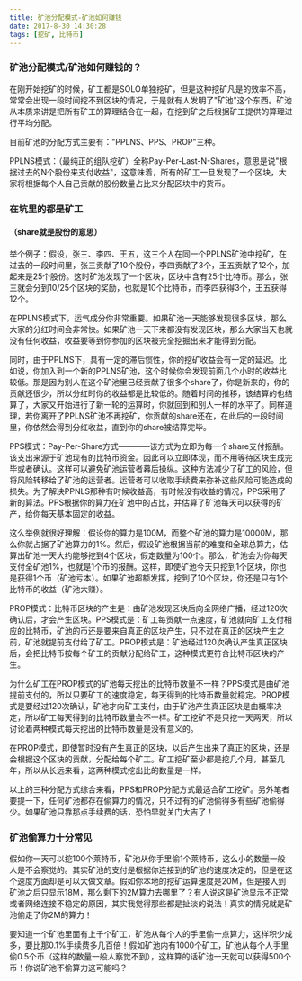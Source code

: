 ```yaml
---
title: 矿池分配模式-矿池如何赚钱
date: 2017-8-30 14:30:28
tags: [挖矿, 比特币]
---
```


### 矿池分配模式/矿池如何赚钱的？

在刚开始挖矿的时候，矿工都是SOLO单独挖矿，但是这种挖矿凡是的效率不高，常常会出现一段时间挖不到区块的情况，于是就有人发明了"矿池"这个东西。矿池从本质来讲是把所有矿工的算理结合在一起，在挖到矿之后根据矿工提供的算理进行平均分配。

目前矿池的分配方式主要有："PPLNS、PPS、PROP"三种。

PPLNS模式：（最纯正的组队挖矿）全称Pay-Per-Last-N-Shares，意思是说"根据过去的N个股份来支付收益"，这意味着，所有的矿工一旦发现了一个区块，大家将根据每个人自己贡献的股份数量占比来分配区块中的货币。

### 在坑里的都是矿工

#### （share就是股份的意思）

举个例子：假设，张三、李四、王五，这三个人在同一个PPLNS矿池中挖矿，在过去的一段时间里，张三贡献了10个股份，李四贡献了3个，王五贡献了12个，加起来是25个股份。这时矿池发现了一个区块，区块中含有25个比特币。那么，张三就会分到10/25个区块的奖励，也就是10个比特币，而李四获得3个，王五获得12个。

在PPLNS模式下，运气成分你非常重要。如果矿池一天能够发现很多区块，那么大家的分红时间会非常快。如果矿池一天下来都没有发现区块，那么大家当天也就没有任何收益，收益要等到你参加的区块被完全挖掘出来才能得到分配。

同时，由于PPLNS下，具有一定的滞后惯性，你的挖矿收益会有一定的延迟。比如说，你加入到一个新的PPLNS矿池，这个时候你会发现前面几个小时的收益比较低。那是因为别人在这个矿池里已经贡献了很多个share了，你是新来的，你的贡献还很少，所以分红时你的收益都是比较低的。随着时间的推移，该结算的也结算了，大家又开始进行了新一轮的运算时，你就回到和别人一样的水平了。同样道理，若你离开了PPLNS矿池不再挖矿，你贡献的share还在，在此后的一段时间里，你依然会得到分红收益，直到你的share被结算完毕。

PPS模式：Pay-Per-Share方式————该方式为立即为每一个share支付报酬。该支出来源于矿池现有的比特币资金。因此可以立即体现，而不用等待区块生成完毕或者确认。这样可以避免矿池运营者幕后操纵。这种方法减少了矿工的风险，但将风险转移给了矿池的运营者。运营者可以收取手续费来弥补这些风险可能造成的损失。为了解决PPNLS那种有时候收益高，有时候没有收益的情况，PPS采用了新的算法。PPS根据你的算力在矿池中的占比，并估算了矿池每天可以获得的矿产，给你每天基本固定的收益。

这么举例就很好理解：假设你的算力是100M，而整个矿池的算力是10000M，那么你就占据了矿池算力的1%。然后，假设矿池根据当前的难度和全球总算力，估算出矿池一天大约能够挖到4个区块，假定数量为100个。那么，矿池会为你每天支付全矿池1%，也就是1个币的报酬。这样，即使矿池今天只挖到1个区块，你也是获得1个币（矿池亏本）。如果矿池超额发挥，挖到了10个区块，你还是只有1个比特币的收益（矿池大赚）。

PROP模式：比特币区块的产生是：由矿池发现区块后向全网络广播，经过120次确认后，才会产生区块。PPS模式是：矿工每贡献一点速度，矿池就向矿工支付相应的比特币，矿池的币还是要来自真正的区块产生，只不过在真正的区块产生之前，矿池就提前支付给了矿工。PROP模式是：矿池经过120次确认产生真正区块后，会把比特币按每个矿工的贡献分配给矿工，这种模式更符合比特币区块的产生。

为什么矿工在PROP模式的矿池每天挖出的比特币数量不一样？PPS模式是由矿池提前支付的，所以只要矿工的速度稳定，每天得到的比特币数量就稳定。PROP模式是要经过120次确认，矿池才向矿工支付，由于矿池产生真正区块是由概率决定，所以矿工每天得到的比特币数量会不一样。矿工挖矿不是只挖一天两天，所以讨论着两种模式每天挖出的比特币数量是没有意义的。

在PROP模式，即使暂时没有产生真正的区块，以后产生出来了真正的区块，还是会根据这个区块的贡献，分配给每个矿工。矿工挖矿至少都是挖几个月，甚至几年，所以从长远来看，这两种模式挖出比的数量是一样。

以上的三种分配方式综合来看，PPS和PROP分配方式最适合矿工挖矿。另外笔者要提一下，任何矿池都存在偷算力的情况，只不过有的矿池偷得多有些矿池偷得少。如果矿池只靠那点手续费的话，恐怕早就关门大吉了！

### 矿池偷算力十分常见

假如你一天可以挖100个莱特币，矿池从你手里偷1个莱特币，这么小的数量一般人是不会察觉的。其实矿池的支付是根据你连接到的矿池的速度决定的，但是在这个速度方面却是可以大做文章。假如你本地的挖矿运算速度是20M，但是接入到矿池之后只显示18M，那么剩下的2M算力去哪里了？有人说这是矿池显示不正常或者网络连接不稳定的原因，其实我觉得那些都是扯淡的说法！真实的情况就是矿池偷走了你2M的算力！

要知道一个矿池里面有上千个矿工，矿池从每个人的手里偷一点算力，这样积少成多，要比那0.1%手续费多几百倍！假如矿池内有1000个矿工，矿池从每个人手里偷0.5个币（这样的数量一般人察觉不到），这样算的话矿池一天就可以获得500个币！你说矿池不偷算力这可能吗？
